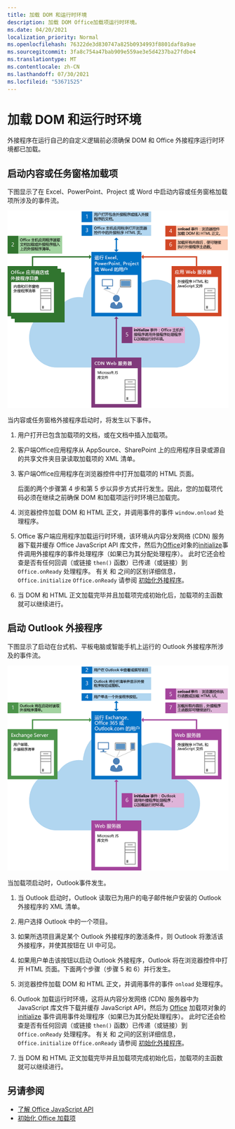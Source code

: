 ```yaml
---
title: 加载 DOM 和运行时环境
description: 加载 DOM Office加载项运行时环境。
ms.date: 04/20/2021
localization_priority: Normal
ms.openlocfilehash: 76322de3d830747a825b0934993f8801daf8a9ae
ms.sourcegitcommit: 3fa8c754a47bab909e559ae3e5d4237ba27fdbe4
ms.translationtype: MT
ms.contentlocale: zh-CN
ms.lasthandoff: 07/30/2021
ms.locfileid: "53671525"
---
```

# <a name="loading-the-dom-and-runtime-environment"></a>加载 DOM 和运行时环境

外接程序在运行自己的自定义逻辑前必须确保 DOM 和 Office 外接程序运行时环境都已加载。

## <a name="startup-of-a-content-or-task-pane-add-in"></a>启动内容或任务窗格加载项

下图显示了在 Excel、PowerPoint、Project 或 Word 中启动内容或任务窗格加载项所涉及的事件流。

![Flow内容或任务窗格外接程序时的事件数。](../images/office15-app-sdk-loading-dom-agave-runtime.png)

当内容或任务窗格外接程序启动时，将发生以下事件。

1. 用户打开已包含加载项的文档，或在文档中插入加载项。

2. 客户端Office应用程序从 AppSource、SharePoint 上的应用程序目录或源自的共享文件夹目录读取加载项的 XML 清单。

3. 客户端Office应用程序在浏览器控件中打开加载项的 HTML 页面。

    后面的两个步骤第 4 步和第 5 步以异步方式并行发生。因此，您的加载项代码必须在继续之前确保 DOM 和加载项运行时环境已加载完。

4. 浏览器控件加载 DOM 和 HTML 正文，并调用事件的事件 `window.onload` 处理程序。

5. Office 客户端应用程序加载运行时环境，该环境从内容分发网络 (CDN) 服务器下载并缓存 Office JavaScript API 库文件，然后为[Office](/javascript/api/office)对象的[initialize](/javascript/api/office#Office_initialize_reason_)事件调用外接程序的事件处理程序（如果已为其分配处理程序）。 此时它还会检查是否有任何回调（或链接 `then()` 函数）已传递（或链接）到 `Office.onReady` 处理程序。 有关 和 之间的区别详细信息， `Office.initialize` `Office.onReady` 请参阅 [初始化外接程序](initialize-add-in.md)。

6. 当 DOM 和 HTML 正文加载完毕并且加载项完成初始化后，加载项的主函数就可以继续进行。


## <a name="startup-of-an-outlook-add-in"></a>启动 Outlook 外接程序

下图显示了启动在台式机、平板电脑或智能手机上运行的 Outlook 外接程序所涉及的事件流。

![Flow加载项时Outlook事件数。](../images/outlook15-loading-dom-agave-runtime.png)

当加载项启动时，Outlook事件发生。

1. 当 Outlook 启动时，Outlook 读取已为用户的电子邮件帐户安装的 Outlook 外接程序的 XML 清单。

2. 用户选择 Outlook 中的一个项目。

3. 如果所选项目满足某个 Outlook 外接程序的激活条件，则 Outlook 将激活该外接程序，并使其按钮在 UI 中可见。

4. 如果用户单击该按钮以启动 Outlook 外接程序，Outlook 将在浏览器控件中打开 HTML 页面。下面两个步骤（步骤 5 和 6）并行发生。

5. 浏览器控件加载 DOM 和 HTML 正文，并调用事件的事件 `onload` 处理程序。

6. Outlook 加载运行时环境，这将从内容分发网络 (CDN) 服务器中为 JavaScript 库文件下载并缓存 JavaScript API，然后为 [Office](/javascript/api/office) 加载项对象的 [initialize](/javascript/api/office#Office_initialize_reason_) 事件调用事件处理程序（如果已为其分配处理程序）。 此时它还会检查是否有任何回调（或链接 `then()` 函数）已传递（或链接）到 `Office.onReady` 处理程序。 有关 和 之间的区别详细信息， `Office.initialize` `Office.onReady` 请参阅 [初始化外接程序](initialize-add-in.md)。

7. 当 DOM 和 HTML 正文加载完毕并且加载项完成初始化后，加载项的主函数就可以继续进行。

## <a name="see-also"></a>另请参阅

- [了解 Office JavaScript API](understanding-the-javascript-api-for-office.md)
- [初始化 Office 加载项](initialize-add-in.md)
